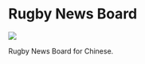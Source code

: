# Rugby News Board

[![](https://api.travis-ci.org/crispgm/rugby-board.svg?branch=master)](https://travis-ci.org/crispgm/rugby-board)

Rugby News Board for Chinese.
